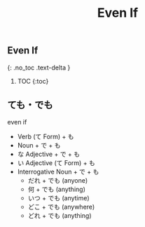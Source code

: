 ﻿---
layout: default
title: Even If
parent: <ruby>文法<rt>ぶんぽう</rt></ruby> Grammar
---

## Even If
{: .no_toc .text-delta }

1. TOC
{:toc}

## ても・でも
even if
- Verb (て Form) + も
- Noun + で + も
- な Adjective + で + も
- い Adjective (て Form) + も
- Interrogative Noun + で + も
  - だれ + でも (anyone)
  - 何 + でも (anything)
  - いつ + でも (anytime)
  - どこ + でも (anywhere)
  - どれ + でも (anything)
